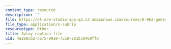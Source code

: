 ```yaml
---
content_type: resource
description: ''
file: https://ol-ocw-studio-app-qa.s3.amazonaws.com/courses/8-962-general-relativity-spring-2020/4a208cb2c67599107518281b38460ff0_gnWKpHUj11w.srt
file_type: application/x-subrip
resourcetype: Other
title: 3play caption file
uid: 4a208cb2-c675-9910-7518-281b38460ff0
---
```

